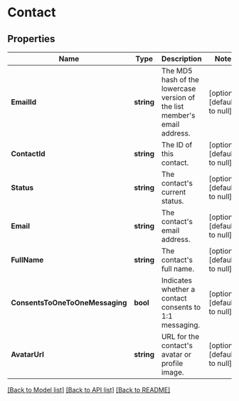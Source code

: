 # Contact

## Properties
Name | Type | Description | Notes
------------ | ------------- | ------------- | -------------
**EmailId** | **string** | The MD5 hash of the lowercase version of the list member&#x27;s email address. | [optional] [default to null]
**ContactId** | **string** | The ID of this contact. | [optional] [default to null]
**Status** | **string** | The contact&#x27;s current status. | [optional] [default to null]
**Email** | **string** | The contact&#x27;s email address. | [optional] [default to null]
**FullName** | **string** | The contact&#x27;s full name. | [optional] [default to null]
**ConsentsToOneToOneMessaging** | **bool** | Indicates whether a contact consents to 1:1 messaging. | [optional] [default to null]
**AvatarUrl** | **string** | URL for the contact&#x27;s avatar or profile image. | [optional] [default to null]

[[Back to Model list]](../README.md#documentation-for-models) [[Back to API list]](../README.md#documentation-for-api-endpoints) [[Back to README]](../README.md)

